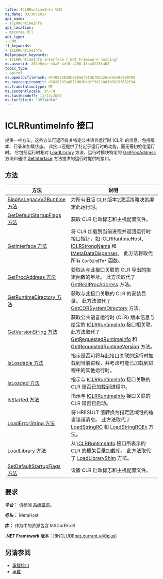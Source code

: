 ```yaml
---
title: ICLRRuntimeInfo 接口
ms.date: 03/30/2017
api_name:
- ICLRRuntimeInfo
api_location:
- mscoree.dll
api_type:
- COM
f1_keywords:
- ICLRRuntimeInfo
helpviewer_keywords:
- ICLRRuntimeInfo interface [.NET Framework hosting]
ms.assetid: 287e5ede-b3a7-4ef8-a756-4fca3f285a82
topic_type:
- apiref
ms.openlocfilehash: 9f485728ddb050abf815bf8ba26c69be9c909785
ms.sourcegitcommit: d8020797a6657d0fbbdff362b80300815f682f94
ms.translationtype: MT
ms.contentlocale: zh-CN
ms.lasthandoff: 11/24/2020
ms.locfileid: "95714964"
---
```

# <a name="iclrruntimeinfo-interface"></a>ICLRRuntimeInfo 接口

提供一些方法，这些方法可返回有关特定公共语言运行时 (CLR) 的信息，包括版本、目录和加载状态。 此接口还提供了特定于运行时的功能，而无需初始化运行时。 它包括运行时相对 [LoadLibrary](iclrruntimeinfo-loadlibrary-method.md) 方法、运行时模块特定的 [GetProcAddress](iclrruntimeinfo-getprocaddress-method.md) 方法和通过 [GetInterface](iclrruntimeinfo-getinterface-method.md) 方法提供的运行时提供的接口。  
  
## <a name="methods"></a>方法  
  
|方法|说明|  
|------------|-----------------|  
|[BindAsLegacyV2Runtime 方法](iclrruntimeinfo-bindaslegacyv2runtime-method.md)|为所有旧版 CLR 版本2激活策略决策绑定此运行时。|  
|[GetDefaultStartupFlags 方法](iclrruntimeinfo-getdefaultstartupflags-method.md)|获取 CLR 启动标志和主机配置文件。|  
|[GetInterface 方法](iclrruntimeinfo-getinterface-method.md)|将 CLR 加载到当前进程并返回运行时接口指针，如 [ICLRRuntimeHost](iclrruntimehost-interface.md)、 [ICLRStrongName](iclrstrongname-interface.md) 和 [IMetaDataDispenser](../metadata/imetadatadispenser-interface.md)。 此方法将取代所有 `CorBindTo*` 函数。|  
|[GetProcAddress 方法](iclrruntimeinfo-getprocaddress-method.md)|获取从与此接口关联的 CLR 导出的指定函数的地址。 此方法取代了 [GetRealProcAddress](getrealprocaddress-function.md) 方法。|  
|[GetRuntimeDirectory 方法](iclrruntimeinfo-getruntimedirectory-method.md)|获取与此接口关联的 CLR 的安装目录。 此方法取代了 [GetCORSystemDirectory](getcorsystemdirectory-function.md) 方法。|  
|[GetVersionString 方法](iclrruntimeinfo-getversionstring-method.md)|获取公共语言运行时 (CLR) 版本信息与给定的 [ICLRRuntimeInfo](iclrruntimeinfo-interface.md) 接口相关联。 此方法取代了 [GetRequestedRuntimeInfo](getrequestedruntimeinfo-function.md) 和 [GetRequestedRuntimeVersion](getrequestedruntimeversion-function.md) 方法。|  
|[IsLoadable 方法](iclrruntimeinfo-isloadable-method.md)|指示是否可将与此接口关联的运行时加载到当前进程，并考虑可能已加载到进程中的其他运行时。|  
|[IsLoaded 方法](iclrruntimeinfo-isloaded-method.md)|指示与 [ICLRRuntimeInfo](iclrruntimeinfo-interface.md) 接口关联的 CLR 是否已加载到进程中。|  
|[IsStarted 方法](iclrruntimeinfo-isstarted-method.md)|指示与 [ICLRRuntimeInfo](iclrruntimeinfo-interface.md) 接口关联的 CLR 是否已启动。|  
|[LoadErrorString 方法](iclrruntimeinfo-loaderrorstring-method.md)|将 HRESULT 值转换为指定区域性的适当错误消息。 此方法取代了 [LoadStringRC](loadstringrc-function.md) 和 [LoadStringRCEx](loadstringrcex-function.md) 方法。|  
|[LoadLibrary 方法](iclrruntimeinfo-loadlibrary-method.md)|从 [ICLRRuntimeInfo](iclrruntimeinfo-interface.md) 接口所表示的 CLR 的框架目录加载库。 此方法取代了 [LoadLibraryShim](loadlibraryshim-function.md) 方法。|  
|[SetDefaultStartupFlags 方法](iclrruntimeinfo-setdefaultstartupflags-method.md)|设置 CLR 启动标志和主机配置文件。|  
  
## <a name="requirements"></a>要求  

 **平台：** 请参阅 [系统要求](../../get-started/system-requirements.md)。  
  
 **标头：** MetaHost  
  
 **库：** 作为中的资源包含 MSCorEE.dll  
  
 **.NET Framework 版本：**[!INCLUDE[net_current_v40plus](../../../../includes/net-current-v40plus-md.md)]  
  
## <a name="see-also"></a>另请参阅

- [承载接口](hosting-interfaces.md)
- [承载](index.md)
